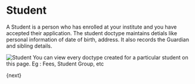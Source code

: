 # Student

A Student is a person who has enrolled at your institute and you have accepted their application.
The student doctype maintains detials like personal information of date of birth, address. It also records the Guardian and sibling details. 

<img class="screenshot" alt="Student" src="/docs/assets/img/schools/student/student.png">
You can view every doctype created for a particular student on this page. Eg : Fees, Student Group, etc


{next}

